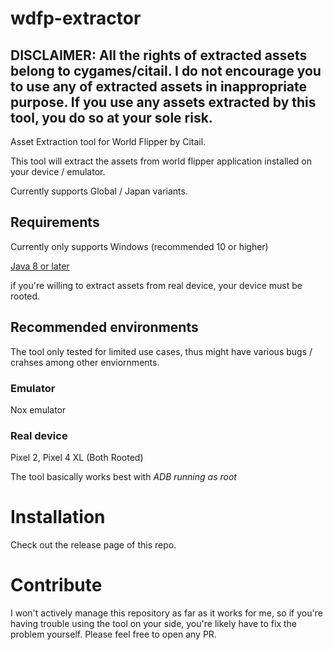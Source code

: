 # wdfp-extractor

## DISCLAIMER: All the rights of extracted assets belong to cygames/citail. I do not encourage you to use any of extracted assets in inappropriate purpose. If you use any assets extracted by this tool, you do so at your sole risk.

Asset Extraction tool for World Flipper by Citail.

This tool will extract the assets from world flipper application installed on your device / emulator.

Currently supports Global / Japan variants.

## Requirements

Currently only supports Windows (recommended 10 or higher)

[Java 8 or later](https://www.java.com/ko/download/)

if you're willing to extract assets from real device, your device must be rooted.

## Recommended environments

The tool only tested for limited use cases, thus might have various bugs / crahses among other enviornments.

### Emulator

Nox emulator

### Real device

Pixel 2, Pixel 4 XL (Both Rooted)

The tool basically works best with *ADB running as root*

# Installation

Check out the release page of this repo.

# Contribute

I won't actively manage this repository as far as it works for me, so if you're having trouble using the tool on your side, you're likely have to fix the problem yourself. Please feel free to open any PR.




